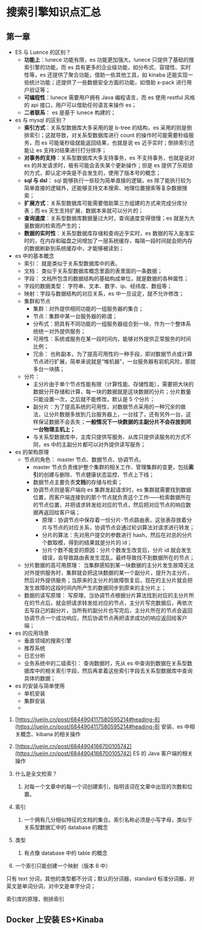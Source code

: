 # 搜索引擎知识点汇总

## 第一章

- ES 与 Luence 的区别？
  - **功能上**：lunece 功能有限，es 功能更加强大。lunece 只提供了基础的搜索引擎的功能，而 es 具有更多的企业级功能，如分布式、容错性、实时性等，es 还提供了聚合功能，借助一些其他工具，如 kinaba 还能实现一些统计功能；还提供了一些数据安全方面的功能，如借助 x-pack 进行用户验证等；
  - **可编程性**：lunece 需要用户拥有 Java 编程语言，而 es 使用 restful 风格的 api 接口，用户可以借助任何语言来操作 es；
  - **二者联系**： es 是基于 lunece 构建的；
- es 与 mysql 的区别？
  - **索引方式**：关系型数据库大多采用的是 b-tree 的结构，es 采用的则是倒排索引；这就导致，对关系型数据库进行 count 的操作时可能需要秒级服务，而 es 可能毫秒级就能返回结果，也就是说 es 近乎实时；倒排索引还能让 es 支持对结果进行打分排序；
  - **对事务的支持**：关系型数据库大多支持事务，es 不支持事务，也就是说对 es 的并发请求时，极有可能会丢失某个更新操作；但是 es 提供了乐观锁的方式，即认定冲突是不会发生的，使用了版本号的概念；
  - **sql 与 dsl**： sql 能够执行一些较为简单直接的逻辑，es 除了能执行较为简单直接的逻辑外，还能够支持文本搜索、地理位置搜索等复杂数据搜索；
  - **扩展方式**：关系型数据库可能需要借助第三方组建的方式来完成分库分表；而 es 天生支持扩展，数据本来就可以分片的；
  - **查询速度**：关系型数据库数据量过大时，查询速度变得很慢；es 就是为大量数据的检索而产生的；
  - **数据的实时性**：关系型数据库存储和查询近乎实时，es 数据的写入是准实时的，在内存和磁盘之间增加了一层系统缓存，每隔一段时间就会把内存的数据刷新到系统缓存中，才能够被读到；
- es 中的基本概念
  - 索引： 就是类似于关系型数据库中的表。
  - 文档： 类似于关系型数据库概念里面的表里面的一条数据；
  - 字段： 文档所包含的数据结构的基础构成单位，就是数据的各种属性；
  - 字段的数据类型： 字符串、文本、数字、ip、经纬度、数组等；
  - 映射：字段与数据结构的对应关系，es 中一旦设定，就不允许修改；
  - 集群和节点
    - 集群：对外提供相同功能的一组服务器的集合；
    - 节点：集群中某一台服务器的称谓；
    - 分布式：把具有不同功能的一组服务器组合到一块，作为一个整体系统统一对外提供服务；
    - 可用性：系统或服务在某一段时间内，能够对外提供正常服务的时间比例；
    - 冗余： 也称副本，为了提高可用性的一种手段，即对数据节点或计算节点进行扩展，简单来说就是“堆机器”，一台服务器有宕机风险，那就多台一块搞；
  - 分片：
    - 主分片由于单个节点性能有限（计算性能、存储性能），需要把大块的数据分开存储和计算，每一块的数据就是这块数据的分片；分片数量只能设置一次，之后就不能修改，默认是 5 个分片；
    - 副分片：为了提高系统的可用性，对数据节点采用的一种冗余的做法，让分片数据多放到几台服务器上，一台挂了，还有另外一台，这样保证数据不会丢失；**一般情况下一块数据的主副分片不会存放到同一台物理主机上；**
    - 与关系型数据库中，主库只提供写服务、从库只提供读服务的方式不同，es 中的主副分片都可以对外提供读写服务；
- es 的架构原理
  - 节点的角色： master 节点、数据节点、协调节点。
    - master 节点负责维护整个集群的相关工作、管理集群的变更，包括**索引**的创建与删除、节点健康状态监控、节点上下线；
    - 数据节点主要负责**文档**的存储与检索；
    - 协调节点则是客户端向 es 集群发起请求时，es 集群就需要找到数据位置，而客户端连接到的那个节点就负责这个工作——检索数据所在的节点位置，并把请求转发给对应的节点，然后把对应节点的响应数据再返回给客户端；
      - 原理：协调节点中保存着一份分片-节点路由表，这张表存放着分片与节点的对应关系，协调节点会通过轮训算法对请求进行转发；
      - 分片的算法：先对用户提交的参数进行 hash，然后在对总的分片个数取模，得到的结果就是分片的 id；
      - 分片个数不能变的原因：分片个数发生改变后，分片 id 就会发生错误，会导致路由表发生混乱，最终导致找不到数据所在的节点；
  - 分片数据的高可用原理： 当集群感知到某一块数据的主分片发生故障无法对外提供服务时，集群就会把这块数据的某一个副分片，提升为主分片，然后对外提供服务；当原来的主分片的故障恢复后，现在的主分片就会把发生故障的这段时间内所产生的数据同步到原来的主分片上；
  - 数据的读写原理： 写原理，当协调节点根据分片算法找到对应的主分片所在的节点后，就会把请求转发给对应的节点，主分片写完数据后，再依次去写自己的副分片，当所有的副分片也写完后，主分片所在的节点会返回协调节点一个成功响应，然后协调节点再把请求成功的响应返回给客户端；
- es 的应用场景
  - 垂直领域的搜索引擎
  - 推荐系统
  - 日志分析
  - 业务系统中的二级索引： 查询数据时，先从 es 中查询到数据在关系型数据库中的相关索引字段，然后再拿着这些索引字段去关系型数据库中查询具体的数据；
- es 的安装与简单使用
  - 单机安装
  - 集群安装
  -

1. [https://juejin.cn/post/6844904117580595214#heading-8](https://juejin.cn/post/6844904117580595214#heading-8) 安装、es 中相关概念、kibana 的相关操作
2. [https://juejin.cn/post/6844904166700105742](https://juejin.cn/post/6844904166700105742) ES 的 Java 客户端的相关操作

3. 什么是全文检索？
   1. 对每一个文章中的每一个词创建索引，指明该词在文章中出现的次数和位置。
4. 索引
   1. 一个拥有几分相似特征的文档的集合。索引名称必须是小写字母，类似于关系型数据汇中的 database 的概念
5. 类型
   1. 有点像 database 中的 table 的概念
6. 一个索引只能创建一个映射（版本 6 中）

只有 text 分词，其他的类型都不分词；默认的分词器，standard 标准分词器，对英文是单词分词，对中文是单字分词；

索引库的原理，倒排索引

## Docker 上安装 ES+Kinaba

<!--@include: ./docker/snippet/elasticsearch+kinaba.snippet.md-->
